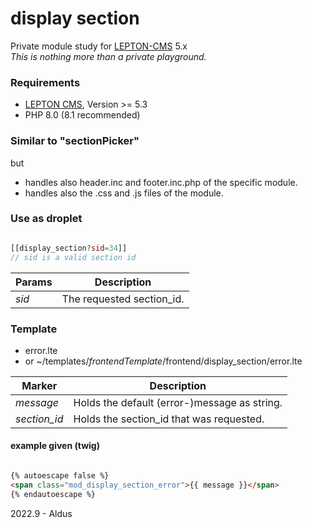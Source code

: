 # display section

Private module study for [LEPTON-CMS][1] 5.x  
_This is nothing more than a private playground._

### Requirements
- [LEPTON CMS][1], Version >= 5.3
- PHP 8.0 (8.1 recommended)

### Similar to "sectionPicker"
but  
- handles also header.inc and footer.inc.php of the specific module.
- handles also the .css and .js files of the module.

### Use as droplet
```php

[[display_section?sid=34]]
// sid is a valid section id
```
  
| Params | Description               |
|--------|---------------------------|
| *sid*  | The requested section_id. |


### Template
- error.lte
- or ~/templates/*frontendTemplate*/frontend/display_section/error.lte

| Marker       | Description                                  |
|--------------|----------------------------------------------|
| *message*    | Holds the default (error-)message as string. |
| *section_id* | Holds the section_id that was requested.     |

#### example given (twig)
```html

{% autoescape false %}  
<span class="mod_display_section_error">{{ message }}</span>  
{% endautoescape %}

```

2022.9 - Aldus

[1]: https://lepton-cms.org "LEPTON CMS"
